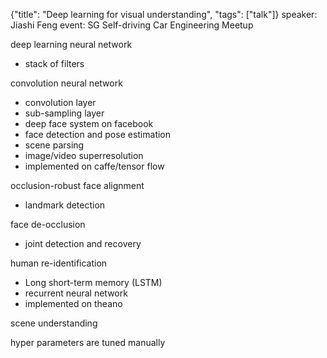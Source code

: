 {"title": "Deep learning for visual understanding", "tags": ["talk"]}
speaker: Jiashi Feng
event: SG Self-driving Car Engineering Meetup

deep learning neural network
* stack of filters

convolution neural network
* convolution layer
* sub-sampling layer
* deep face system on facebook
* face detection and pose estimation
* scene parsing
* image/video superresolution
* implemented on caffe/tensor flow

occlusion-robust face alignment
* landmark detection

face de-occlusion
* joint detection and recovery

human re-identification
* Long short-term memory (LSTM)
* recurrent neural network
* implemented on theano

scene understanding

hyper parameters are tuned manually

